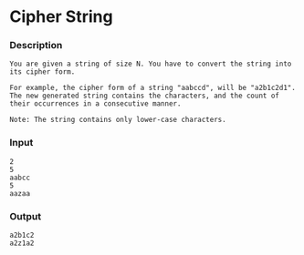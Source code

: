 # Cipher String

### Description
```
You are given a string of size N. You have to convert the string into its cipher form.

For example, the cipher form of a string "aabccd", will be "a2b1c2d1". The new generated string contains the characters, and the count of their occurrences in a consecutive manner.

Note: The string contains only lower-case characters.
```

### Input
```
2
5
aabcc
5
aazaa
```

### Output
```
a2b1c2
a2z1a2
```



